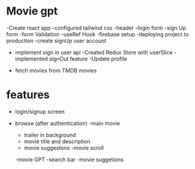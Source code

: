# Movie gpt

-Create react app
-configured tailwind css
-header
-login form
-sign Up form
-form Validation
-useRef Hook
-firebase setup
-deploying project to production
-create signUp user account

- implement sign in user api
  -Created Redux Store with userSlice
  -implemented signOut feature
  -Update profile

- fetch movies from TMDB movies

# features

- login/signup screen
- browse (after authentication)
  -main movie

  - trailer in background
  - movie title and description
  - movie suggestons
    -movie scroll

  -movie GPT
  -search bar
  -movie suggetions

